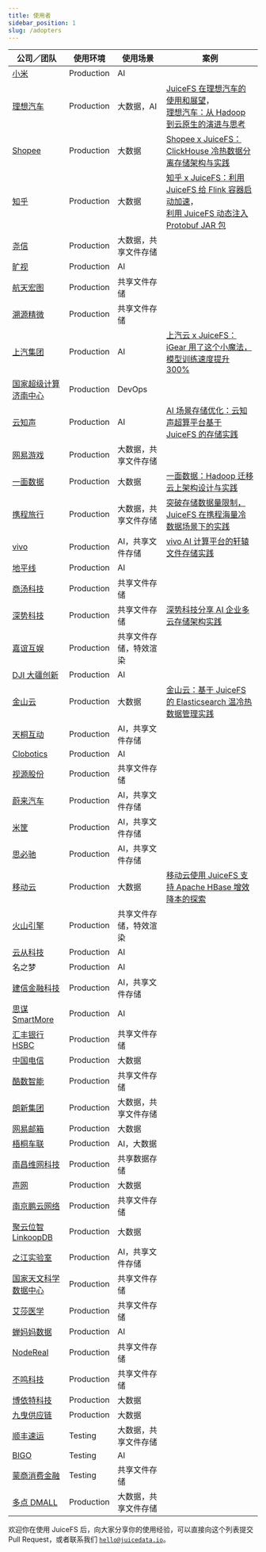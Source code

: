 ```yaml
---
title: 使用者
sidebar_position: 1
slug: /adopters
---
```


| 公司／团队                                       | 使用环境   | 使用场景               | 案例                                                                                                                                                                                                  |
|--------------------------------------------------|------------|------------------------|-------------------------------------------------------------------------------------------------------------------------------------------------------------------------------------------------------|
| [小米](https://www.mi.com)                       | Production | AI                     |                                                                                                                                                                                                       |
| [理想汽车](https://www.lixiang.com)              | Production | 大数据，AI             | [JuiceFS 在理想汽车的使用和展望](https://juicefs.com/zh-cn/blog/li-auto-with-juicefs)，<br />[理想汽车：从 Hadoop 到云原生的演进与思考](https://juicefs.com/zh-cn/blog/liauto-case-hadoop-cloudnatrive) |
| [Shopee](https://shopee.com)                     | Production | 大数据                 | [Shopee x JuiceFS：ClickHouse 冷热数据分离存储架构与实践](https://juicefs.com/zh-cn/blog/shopee-clickhouse-with-juicefs)                                                                              |
| [知乎](https://www.zhihu.com)                    | Production | 大数据                 | [知乎 x JuiceFS：利用 JuiceFS 给 Flink 容器启动加速](https://juicefs.com/zh-cn/blog/zhihu-flink-with-juicefs)，<br />[利用 JuiceFS 动态注入 Protobuf JAR 包](https://zhuanlan.zhihu.com/p/586120009)                                                                                         |
| [尧信](https://www.yaoxinhd.com)                 | Production | 大数据，共享文件存储   |                                                                                                                                                                                                       |
| [旷视](https://megvii.com)                       | Production | AI                     |                                                                                                                                                                                                       |
| [航天宏图](https://www.piesat.cn)                | Production | 共享文件存储           |                                                                                                                                                                                                       |
| [溯源精微](https://www.geneway.cn)               | Production | 共享文件存储           |                                                                                                                                                                                                       |
| [上汽集团](https://www.saicmotor.com/chinese)    | Production | AI                     | [上汽云 x JuiceFS：iGear 用了这个小魔法，模型训练速度提升 300%](https://juicefs.com/zh-cn/blog/performance-boost-3x-on-igear-platform)                                                                |
| [国家超级计算济南中心](https://www.nsccjn.cn)    | Production | DevOps                 |                                                                                                                                                                                                       |
| [云知声](https://www.unisound.com)               | Production | AI                     | [AI 场景存储优化：云知声超算平台基于 JuiceFS 的存储实践](https://juicefs.com/zh-cn/blog/juicefs-support-ai-storage-at-unisound)                                                                       |
| [网易游戏](https://game.163.com)                 | Production | 大数据，共享文件存储   |                                                                                                                                                                                                       |
| [一面数据](https://www.yimian.com.cn)            | Production | 大数据                 | [一面数据：Hadoop 迁移云上架构设计与实践](https://juicefs.com/zh-cn/blog/yimiancase)                                                                                                                  |
| [携程旅行](https://www.ctrip.com)                | Production | 大数据，共享文件存储   | [突破存储数据量限制，JuiceFS 在携程海量冷数据场景下的实践](https://juicefs.com/zh-cn/blog/xiecheng-case)                                                                                              |
| [vivo](https://www.vivo.com)                     | Production | AI，共享文件存储       | [vivo AI 计算平台的轩辕文件存储实践](https://www.infoq.cn/article/3oFSOWfYGsX5h7xzsIe6)                                                                                                               |
| [地平线](https://horizon.ai)                     | Production | AI                     |                                                                                                                                                                                                       |
| [商汤科技](https://www.sensetime.com/cn)         | Production | 共享文件存储           |                                                                                                                                                                                                       |
| [深势科技](https://www.dp.tech)                  | Production | 共享文件存储           | [深势科技分享 AI 企业多云存储架构实践](https://juicefs.com/zh-cn/blog/dptech-ai-storage-in-multi-cloud-practice)                                                                                      |
| [嘉谊互娱](http://www.joyient.com)               | Production | 共享文件存储，特效渲染 |                                                                                                                                                                                                       |
| [DJI 大疆创新](https://www.dji.com/cn)           | Production | AI                     |                                                                                                                                                                                                       |
| [金山云](https://www.ksyun.com)                  | Production | 大数据                 | [金山云：基于 JuiceFS 的 Elasticsearch 温冷热数据管理实践](https://juicefs.com/zh-cn/blog/user-stories/juicefs-elasticsearch-cold-heat-data-management)                                               |
| [天桐互动](https://www.kuaidianyuedu.com)        | Production | AI，共享文件存储       |                                                                                                                                                                                                       |
| [Clobotics](https://clobotics.com)               | Production | AI                     |                                                                                                                                                                                                       |
| [视源股份](http://www.cvte.com)                  | Production | 共享文件存储           |                                                                                                                                                                                                       |
| [蔚来汽车](https://www.nio.cn)                   | Production | AI，共享文件存储       |                                                                                                                                                                                                       |
| [米筐](https://www.ricequant.com)                | Production | AI，共享文件存储       |                                                                                                                                                                                                       |
| [思必驰](https://www.aispeech.com)               | Production | AI，共享文件存储       |                                                                                                                                                                                                       |
| [移动云](https://ecloud.he.chinamobile.com)      | Production | 大数据                 | [移动云使用 JuiceFS 支持 Apache HBase 增效降本的探索](https://juicefs.com/zh-cn/blog/juicefs-support-hbase-at-chinamobile-cloud)                                                                      |
| [火山引擎](https://www.volcengine.com)           | Production | 共享文件存储，特效渲染 |                                                                                                                                                                                                       |
| [云从科技](https://www.cloudwalk.com)            | Production | AI                     |                                                                                                                                                                                                       |
| 名之梦                                           | Production | AI                     |                                                                                                                                                                                                       |
| [建信金融科技](https://www.ccbft.com)            | Production | AI，共享文件存储       |                                                                                                                                                                                                       |
| [思谋 SmartMore](https://cn.smartmore.com) | Production | AI |    |
| [汇丰银行 HSBC](https://www.hsbc.com.cn) | Production | 共享文件存储 |   |
| [中国电信](http://www.chinatelecom.com.cn) | Production | 大数据 |     |
| [酷数智能](http://www.kurudata.com) | Production | 共享文件存储 |    |
| [朗新集团](https://www.longshine.com) | Production | 大数据，共享文件存储 |    |
| [网易邮箱](https://mail.163.com) | Production | 大数据 |    |
| [梧桐车联](https://www.auto-pai.com) | Production | AI，大数据 |    |
| [南昌维网科技](https://www.vwell.cn) | Production | 共享数据存储 |    |
| [声网](https://www.agora.io/cn) | Production | 大数据 |    |
| [南京鹏云网络](https://www.pengyunnetwork.cn) | Production | 共享文件存储 |    |
| [聚云位智 LinkoopDB](http://www.datapps.cn) | Production | 大数据 |    |
| [之江实验室](https://www.zhejianglab.com) | Production | AI，共享文件存储 |    |
| [国家天文科学数据中心](https://nadc.china-vo.org) | Production | 共享文件存储 |    |
| [艾莎医学](https://www.ashermed.com) | Production | 共享文件存储 |    |
| [蝉妈妈数据](https://www.chanmama.com) | Production | AI |    |
| [NodeReal](https://nodereal.io) | Production | 共享文件存储 |    |
| [不鸣科技](https://www.boomingtech.com) | Production | 共享文件存储 |    |
| [博依特科技](https://www.poi-t.com) | Production | 大数据 |    |
| [九曳供应链](https://www.jiuyescm.com) | Production | 大数据 |    |
| [顺丰速运](https://www.sf-express.com)           | Testing    | 大数据，共享文件存储   |                                                                                                                                                                                                       |
| [BIGO](https://bigo.tv)                          | Testing    | AI                     |                                                                                                                                                                                                       |
| [蒙商消费金融](https://www.mengshangxiaofei.com) | Testing    | 共享文件存储           |                                                                                                                                                                                                       |
| [多点 DMALL](https://www.dmall.com)              | Production    | 大数据，共享文件存储   |                                                                                                                                                                                                       |

欢迎你在使用 JuiceFS 后，向大家分享你的使用经验，可以直接向这个列表提交 Pull Request，或者联系我们 [`hello@juicedata.io`](mailto:hello@juicedata.io)。
